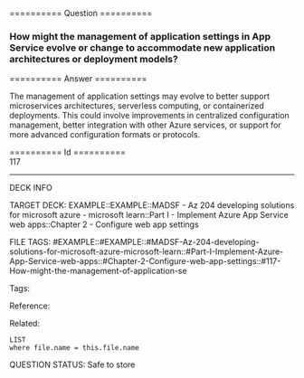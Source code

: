 ========== Question ==========  

### How might the management of application settings in App Service evolve or change to accommodate new application architectures or deployment models?  

========== Answer ==========  

The management of application settings may evolve to better support
microservices architectures, serverless computing, or containerized deployments.
This could involve improvements in centralized configuration management, better
integration with other Azure services, or support for more advanced
configuration formats or protocols.

========== Id ==========  
117

---

DECK INFO

TARGET DECK: EXAMPLE::EXAMPLE::MADSF - Az 204 developing solutions for microsoft azure - microsoft learn::Part I - Implement Azure App Service web apps::Chapter 2 - Configure web app settings

FILE TAGS: #EXAMPLE::#EXAMPLE::#MADSF-Az-204-developing-solutions-for-microsoft-azure-microsoft-learn::#Part-I-Implement-Azure-App-Service-web-apps::#Chapter-2-Configure-web-app-settings::#117-How-might-the-management-of-application-se

Tags:

Reference:

Related:

```dataview
LIST
where file.name = this.file.name
```
QUESTION STATUS: Safe to store
